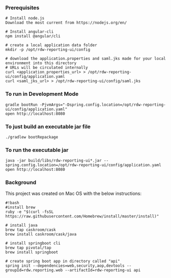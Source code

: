 ### Prerequisites ###
```
# Install node.js
Download the most current from https://nodejs.org/en/
 
# Install angular-cli
npm install @angular/cli

# create a local application data folder
mkdir -p /opt/rdw-reporting-ui/config

# download the application.properties and saml.jks made for your local environment into this directory
# URLs will be circulated internally
curl <application_properties_url> > /opt/rdw-reporting-ui/config/application.yaml
curl <saml_jks_url> > /opt/rdw-reporting-ui/config/saml.jks
```
### To run in Development Mode
```
gradle bootRun -PjvmArgs="-Dspring.config.location=/opt/rdw-reporting-ui/config/application.yaml"
open http://localhost:8080
```
### To just build an executable jar file
```
./gradlew bootRepackage
```
### To run the executable jar
```
java -jar build/libs/rdw-reporting-ui*.jar --spring.config.location=/opt/rdw-reporting-ui/config/application.yaml
open http://localhost:8080
```
### Background ###
This project was created on Mac OS with the below instructions:
```
#!bash
#install brew
ruby -e "$(curl -fsSL https://raw.githubusercontent.com/Homebrew/install/master/install)"

# install java
brew tap caskroom/cask
brew install caskroom/cask/java

# install springboot cli
brew tap pivotal/tap
brew install springboot

# create spring boot app in directory called "api"
spring init --dependencies=web,security,aop,devtools --groupId=rdw.reporting.web --artifactId=rdw-reporting-ui api
```
